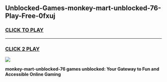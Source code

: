 
## Unblocked-Games-monkey-mart-unblocked-76-Play-Free-0fxuj
<h3>
<a href="https://premium76.site?title=monkey-mart-unblocked-76&ref=23A">CLICK TO PLAY</a></h3>
<hr>

<h3>
<a href="https://premium76.site?title=monkey-mart-unblocked-76&ref=23A">CLICK 2 PLAY</a>
  
</h3>

<a href="https://premium76.site?title=monkey-mart-unblocked-76&ref=23A"><img src="https://clearcache.store/games.png"></a>


**monkey-mart-unblocked-76 games unblocked: Your Gateway to Fun and Accessible Online Gaming**

